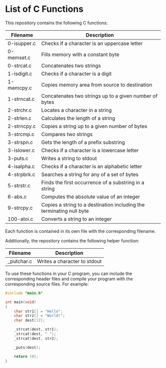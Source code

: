 # List of C Functions

This repository contains the following C functions:

| Filename | Description |
| ---------- | ------------- |
| 0-isupper.c | Checks if a character is an uppercase letter |
| 0-memset.c | Fills memory with a constant byte |
| 0-strcat.c | Concatenates two strings |
| 1-isdigit.c | Checks if a character is a digit |
| 1-memcpy.c | Copies memory area from source to destination |
| 1-strncat.c | Concatenates two strings up to a given number of bytes |
| 2-strchr.c | Locates a character in a string |
| 2-strlen.c | Calculates the length of a string |
| 2-strncpy.c | Copies a string up to a given number of bytes |
| 3-strcmp.c | Compares two strings |
| 3-strspn.c | Gets the length of a prefix substring |
| 3-islower.c | Checks if a character is a lowercase letter |
| 3-puts.c | Writes a string to stdout |
| 4-isalpha.c | Checks if a character is an alphabetic letter |
| 4-strpbrk.c | Searches a string for any of a set of bytes |
| 5-strstr.c | Finds the first occurrence of a substring in a string |
| 6-abs.c | Computes the absolute value of an integer |
| 9-strcpy.c | Copies a string to a destination including the terminating null byte |
| 100-atoi.c | Converts a string to an integer |

Each function is contained in its own file with the corresponding filename.

Additionally, the repository contains the following helper function:

| Filename | Description |
| -------- | ----------- |
| _putchar.c | Writes a character to stdout |

To use these functions in your C program, you can include the corresponding header files and compile your program with the corresponding source files. For example:

```c
#include "main.h"

int main(void)
{
    char str1[] = "Hello";
    char str2[] = "World!";
    char dest[12];

    _strcat(dest, str1);
    _strcat(dest, " ");
    _strcat(dest, str2);

    _puts(dest);

    return (0);
}

